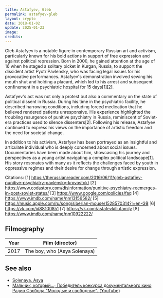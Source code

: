 ```yaml
---
title: Astafyev, Gleb
permalink: astafyev-gleb
layout: crypto
date: 2018-01-02
update: 2025-01-23
image:
credits:
---
```


Gleb Astafyev is a notable figure in contemporary Russian art and activism, particularly known for his bold actions in support of free expression and against political repression. Born in 2000, he gained attention at the age of 16 when he staged a solitary picket in Kurgan, Russia, to support the dissident artist Pyotr Pavlensky, who was facing legal issues for his provocative performances. Astafyev's demonstration involved sewing his mouth shut and holding a placard, which led to his arrest and subsequent confinement in a psychiatric hospital for 15 days[1][2].

Astafyev's act was not only a protest but also a commentary on the state of political dissent in Russia. During his time in the psychiatric facility, he described harrowing conditions, including forced medication that he believed rendered patients unresponsive. His experience highlighted the troubling resurgence of punitive psychiatry in Russia, reminiscent of Soviet-era practices used to silence dissenters[2]. Following his release, Astafyev continued to express his views on the importance of artistic freedom and the need for societal change.

In addition to his activism, Astafyev has been portrayed as an insightful and articulate individual who is deeply concerned about social issues. Documentaries have been made about him, showcasing his journey and perspectives as a young artist navigating a complex political landscape[1]. His story resonates with many as it reflects the challenges faced by youth in oppressive regimes and their desire for change through artistic expression.

Citations:
[1] https://therussianreader.com/2016/06/11/gleb-astafiev-punitive-psychiatry-pavlensky-krovostok/
[2] https://www.codastory.com/disinformation/punitive-psychiatry-reemerges-in-post-soviet-states/
[3] https://www.google.com/policies/faq
[4] https://www.imdb.com/name/nm13156582/
[5] https://music.apple.com/ru/song/siberian-mouse/1528570314?l=en-GB
[6] https://vk.com/id88100851
[7] https://vk.com/astafevkillufamily
[8] https://www.imdb.com/name/nm10922222/

## Filmography

|Year|Film (director)|
|-|-|
|2017|The boy, who (Asya Solenaya)|

## See also

+ [Solenaya, Asya](solenaya-asya)
+ [Мальчик, который...; Победитель конкурса документального кино Радио Свобода "Молодые и свободные". (YouTube)](https://www.youtube.com/watch?time_continue=827&v=XxILAiY-jwI)
